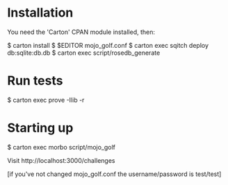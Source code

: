Installation
============

You need the 'Carton' CPAN module installed, then:

$ carton install
$ $EDITOR mojo_golf.conf
$ carton exec sqitch deploy db:sqlite:db.db
$ carton exec script/rosedb_generate


Run tests
=========

$ carton exec prove -Ilib -r

Starting up
===========

$ carton exec morbo script/mojo_golf

Visit http://localhost:3000/challenges

[if you've not changed mojo_golf.conf the username/password is test/test]


